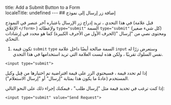 title: Add a Submit Button to a Form	
localeTitle: undefined
---	## إضافة زر إرسال إلى نموذج

في هذا التحدي ، تريد إدراج زر الإرسال باعتباره آخر عنصر في النموذج (قبل علامة الإغلاق `</form>` ) ولإعطائه `type="submit"` السمة `type="submit"` (كل شيء صغير) ومحتوى نصي من "إرسال "(الحرف الأول من الأحرف الكبيرة) كما هو محدد في إرشادات التحدّي.

1) تكون قيمة `submit` `type` السمة صالحة أيضًا داخل علامة `input` وستعرض زرًا له نفس السلوك تقريبًا ، ولكن هذه ليست العلامة التي تريد استخدامها في هذا التحدي.

 `<input type="submit"> 
` 

إذا لم تحدد قيمة ، فسيحتوي الزر على قيمة افتراضية تم اختيارها من قِبل وكيل المستخدم (عادةً ما يكون هذا بمثابة "إرسال" أو "إرسال الاستعلام").

إذا كنت ترغب في تحديد قيمة مثل "إرسال طلب" ، فيمكنك إجراء ذلك على النحو التالي:

 `<input type="submit" value="Send Request"> 
`